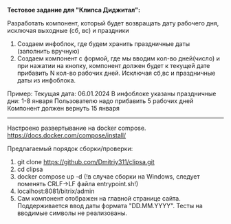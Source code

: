 **Тестовое задание для "Клипса Диджитал":**

Разработать компонент, который будет возвращать дату рабочего дня, исключая выходные (сб, вс) и праздники
1) Создаем инфоблок, где будем хранить праздничные даты (заполнить вручную)
2) Создаем компонент с формой, где мы вводим кол-во дней(число) и при нажатии на кнопку, компонент должен будет к текущей дате прибавить N кол-во рабочих дней.
   Исключая сб,вс и праздничные даты из инфоблока.

Пример:
Текущая дата: 06.01.2024
В инфоблоке указаны праздничные дни:  1-8 января
Пользователю надо прибавить 5 рабочих дней
Компонент должен вернуть 15 января

------

Настроено развертывание на docker compose.
https://docs.docker.com/compose/install/

Предлагаемый порядок сборки/проверки:

1. git clone https://github.com/Dmitriy311/clipsa.git
2. cd clipsa
3. docker compose up -d (!в случае сборки на Windows, следует поменять CRLF->LF файла entrypoint.sh!)
4. localhost:8081/bitrix/admin
5. Сам компонент отображен на главной странице сайта. Поддерживается ввод даты формата "DD.MM.YYYY". Тесты на вводимые символы не реализованы.

